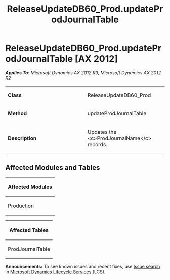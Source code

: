 ﻿---
title: ReleaseUpdateDB60_Prod.updateProdJournalTable
TOCTitle: ReleaseUpdateDB60_Prod.updateProdJournalTable
ms:assetid: ce43e354-5bf7-57c7-30d0-50056d9cfaa5
ms:mtpsurl: https://msdn.microsoft.com/en-us/library/JJ719749(v=AX.60)
ms:contentKeyID: 49711315
ms.date: 05/18/2015
mtps_version: v=AX.60
---

# ReleaseUpdateDB60\_Prod.updateProdJournalTable [AX 2012]


_**Applies To:** Microsoft Dynamics AX 2012 R3, Microsoft Dynamics AX 2012 R2_

<table>
<colgroup>
<col style="width: 50%" />
<col style="width: 50%" />
</colgroup>
<tbody>
<tr class="odd">
<td><p><strong>Class</strong></p></td>
<td><p>ReleaseUpdateDB60_Prod</p></td>
</tr>
<tr class="even">
<td><p><strong>Method</strong></p></td>
<td><p>updateProdJournalTable</p></td>
</tr>
<tr class="odd">
<td><p><strong>Description</strong></p></td>
<td><p>Updates the &lt;c&gt;ProdJournalName&lt;/c&gt; records.</p></td>
</tr>
</tbody>
</table>


## Affected Modules and Tables

<table>
<colgroup>
<col style="width: 100%" />
</colgroup>
<thead>
<tr class="header">
<th><p>Affected Modules</p></th>
</tr>
</thead>
<tbody>
<tr class="odd">
<td><p>Production</p></td>
</tr>
</tbody>
</table>


<table>
<colgroup>
<col style="width: 100%" />
</colgroup>
<thead>
<tr class="header">
<th><p>Affected Tables</p></th>
</tr>
</thead>
<tbody>
<tr class="odd">
<td><p>ProdJournalTable</p></td>
</tr>
</tbody>
</table>

  
**Announcements:** To see known issues and recent fixes, use [Issue search](http://go.microsoft.com/fwlink/?linkid=389258) in [Microsoft Dynamics Lifecycle Services](http://go.microsoft.com/fwlink/?linkid=306505) (LCS).

